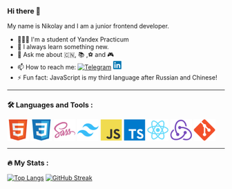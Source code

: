 ### Hi there 👋

My name is Nikolay and I am a junior frontend developer.

- 🧑🏻‍💻 I'm a student of Yandex Practicum
- 🌱 I always learn something new.
- 💬 Ask me about 🇨🇳, 📚 ,⚽️ and 🎮 
- 📫 How to reach me: <a  href="http://t.me/bronik04" target="_blank"> <img src="https://img.icons8.com/fluency/512/telegram-app.png" alt="Telegram" height = 20></a> <a  href="https://www.linkedin.com/in/bronik04/" target="_blank"> <img src="https://raw.githubusercontent.com/devicons/devicon/1119b9f84c0290e0f0b38982099a2bd027a48bf1/icons/linkedin/linkedin-original.svg" alt="linkedin" height = 20></a>
- ⚡ Fun fact: JavaScript is my third language after Russian and Chinese!
---
### :hammer_and_wrench: Languages and Tools :
<div>
<img src="https://raw.githubusercontent.com/devicons/devicon/1119b9f84c0290e0f0b38982099a2bd027a48bf1/icons/html5/html5-original.svg" width=50>
<img src="https://raw.githubusercontent.com/devicons/devicon/1119b9f84c0290e0f0b38982099a2bd027a48bf1/icons/css3/css3-original.svg" width=50>
<img src="https://raw.githubusercontent.com/devicons/devicon/1119b9f84c0290e0f0b38982099a2bd027a48bf1/icons/sass/sass-original.svg" width=50>
<img src="https://raw.githubusercontent.com/devicons/devicon/1119b9f84c0290e0f0b38982099a2bd027a48bf1/icons/tailwindcss/tailwindcss-plain.svg" width=50>
<img src="https://raw.githubusercontent.com/devicons/devicon/1119b9f84c0290e0f0b38982099a2bd027a48bf1/icons/javascript/javascript-original.svg" width=50>
<img src="https://raw.githubusercontent.com/devicons/devicon/1119b9f84c0290e0f0b38982099a2bd027a48bf1/icons/typescript/typescript-original.svg" width=50>
<img src="https://raw.githubusercontent.com/devicons/devicon/1119b9f84c0290e0f0b38982099a2bd027a48bf1/icons/react/react-original.svg" width=50>
<img src="https://raw.githubusercontent.com/devicons/devicon/1119b9f84c0290e0f0b38982099a2bd027a48bf1/icons/redux/redux-original.svg" width=50>
<img src="https://raw.githubusercontent.com/devicons/devicon/1119b9f84c0290e0f0b38982099a2bd027a48bf1/icons/git/git-original.svg" width=50>
</div>

---
### :fire: My Stats :
[![Top Langs](https://github-readme-stats.vercel.app/api/top-langs/?username=bronik04&layout=compact&theme=vision-friendly-dark)](https://github.com/anuraghazra/github-readme-stats)
[![GitHub Streak](http://github-readme-streak-stats.herokuapp.com?user=bronik04&theme=dark&background=000000)](https://git.io/streak-stats) </br>

    

